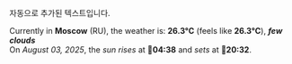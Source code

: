 
자동으로 추가된 텍스트입니다.

<!--START_SECTION:weather:moscow-->
Currently in **Moscow** (RU), the weather is: **26.3°C** (feels like **26.3°C**), ***few clouds***<br/>
On *August 03, 2025*, the *sun rises* at 🌅**04:38** and *sets* at 🌇**20:32**.
<!--END_SECTION:weather-->
